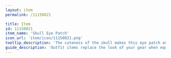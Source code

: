 ```yaml
---
layout: item
permalink: /11150021

title: Item
id: 11150021
item_name: 'Skull Eye Patch'
icon_url: 'item/icon/11150021.png'
tooltip_description: 'The cuteness of the skull makes this eye patch one of a kind.'
guide_description: 'Outfit items replace the look of your gear when equipped.'
---
```

